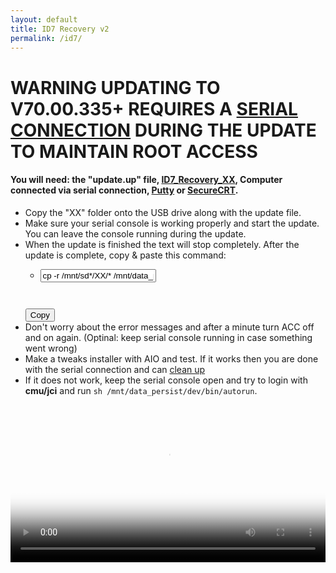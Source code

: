 ```yaml
---
layout: default
title: ID7 Recovery v2
permalink: /id7/
---
```

# **WARNING UPDATING TO V70.00.335+ REQUIRES A [SERIAL CONNECTION](/serial/#process) DURING THE UPDATE TO MAINTAIN ROOT ACCESS**

#### **You will need: the "update.up" file, [ID7_Recovery_XX](http://trevelopment.win/xx)**, Computer connected via serial connection,  [Putty](https://www.putty.org/) or [SecureCRT](https://www.vandyke.com/products/securecrt/).
- Copy the "XX" folder onto the USB drive along with the update file.
- Make sure your serial console is working properly and start the update. You can leave the console running during the update.
- When the update is finished the text will stop completely.  After the update is complete, copy & paste this command: <span class="copy-msg"></span>
	-   <pre><code><input type="text" id="code2copy" value="cp -r /mnt/sd*/XX/* /mnt/data_persist/dev/bin/; chmod +x /mnt/data_persist/dev/bin/autorun; /mnt/data_persist/dev/bin/autorun" readonly>
    </code> <button class="w3-btn" onclick="copyCode('#code2copy')">Copy</button> </pre>
- Don't worry about the error messages and after a minute turn ACC off and on again. (Optinal: keep serial console running in case something went wrong)
- Make a tweaks installer with AIO and test.  If it works then you are done with the serial connection and can [clean up](/serial/#finishing-up)
- If it does not work, keep the serial console open and try to login with **cmu/jci** and run `sh /mnt/data_persist/dev/bin/autorun`.  

<video alt="FSF 30 video" style="width: 100%;" controls="controls" poster="//static.fsf.org/nosvn/FSF30-video/fsf30-poster.png" crossorigin="anonymous">
    <source src="//static.fsf.org/nosvn/FSF30-video/FSF_30_720p.webm" type="video/webm"></video>